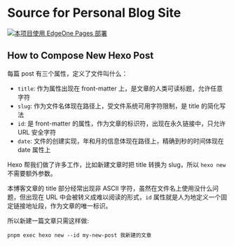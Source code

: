 # Source for Personal Blog Site

[![本项目使用 EdgeOne Pages 部署](https://cdnstatic.tencentcs.com/edgeone/pages/deploy.svg)](https://console.cloud.tencent.com/edgeone/pages/new?repository-url=https%3A%2F%2Fgithub.com%2Fenihsyou%2Fenihsyou-blog)

## How to Compose New Hexo Post

每篇 post 有三个属性，定义了文件叫什么：

- `title`: 作为属性出现在 front-matter 上，是文章的人类可读标题，允许任意字符
- `slug`: 作为文件名体现在路径上，受文件系统可用字符限制，是 title 的简化写法
- `id`: 是 front-matter 的属性，作为文章的标识符，出现在永久链接中，只允许 URL 安全字符
- `date`: 文件的创建实现，年和月的信息体现在路径上，精确到秒的时间体现在 date 属性上

Hexo 帮我们做了许多工作，比如新建文章时把 title 转换为 slug，所以 `hexo new` 不需要额外参数。

本博客文章的 title 部分经常出现非 ASCII 字符，虽然在文件名上使用没什么问题，但出现在 URL
中会被转义成难以阅读的形式，`id` 属性就是人为地定义一个固定链接地址段，作为文章的唯一标识。

所以新建一篇文章只需这样做:

```shell
pnpm exec hexo new --id my-new-post 我新建的文章
```
